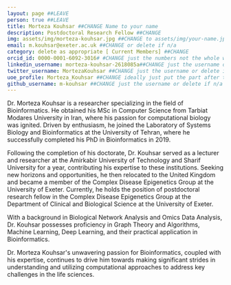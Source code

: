 ```yaml
---
layout: page ##LEAVE
person: true ##LEAVE
title: Morteza Kouhsar ##CHANGE Name to your name
description: Postdoctoral Research Fellow ##CHANGE
img: assets/img/morteza-kouhsar.jpg ##CHANGE to assets/img/your-name.jpg e.g. assets/img/jessica-shields.jpg
email: m.kouhsar@exeter.ac.uk ##CHANGE or delete if n/a
category: delete as appropriate [ Current Members] ##CHANGE
orcid_id: 0000-0001-6092-3016# #CHANGE just the numbers not the whole web address!!
linkedin_username: morteza-kouhsar-2618085a##CHANGE just the username or delete if n/a
twitter_username: MortezaKouhsar ##CHANGE just the username or delete if n/a
uoe_profile: Morteza_Kouhsar ##CHANGE ideally just put the part after the web_id= sign in the web address i.e. for https://medicine.exeter.ac.uk/people/profile/index.php?web_id=Alice_Franklin just put Alice_Franklin 
github_username: m-kouhsar ##CHANGE just the username or delete if n/a
---
```


<!-- DESCRIPTION - PLEASE EDIT THE BELOW -->
Dr. Morteza Kouhsar is a researcher specializing in the field of Bioinformatics. He obtained his MSc in Computer Science from Tarbiat Modares University in Iran, where his passion for computational biology was ignited. Driven by enthusiasm, he joined the Laboratory of Systems Biology and Bioinformatics at the University of Tehran, where he successfully completed his PhD in Bioinformatics in 2019.

Following the completion of his doctorate, Dr. Kouhsar served as a lecturer and researcher at the Amirkabir University of Technology and Sharif University for a year, contributing his expertise to these institutions. Seeking new horizons and opportunities, he then relocated to the United Kingdom and became a member of the Complex Disease Epigenetics Group at the University of Exeter. Currently, he holds the position of postdoctoral research fellow in the Complex Disease Epigenetics Group at the Department of Clinical and Biological Science at the University of Exeter.

With a background in Biological Network Analysis and Omics Data Analysis, Dr. Kouhsar possesses proficiency in Graph Theory and Algorithms, Machine Learning, Deep Learning, and their practical application in Bioinformatics.

Dr. Morteza Kouhsar's unwavering passion for Bioinformatics, coupled with his expertise, continues to drive him towards making significant strides in understanding and utilizing computational approaches to address key challenges in the life sciences.
<!-- if you are unsure how to complete this, look here (https://github.com/aspides-js/aspides-js.github.io/blob/master/_people/nicholas-clifton.md?plain=1) for an example or you can slack jessica
